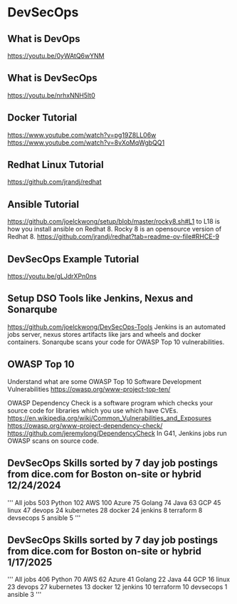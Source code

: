 DevSecOps
===========
What is DevOps
--------------
https://youtu.be/0yWAtQ6wYNM

What is DevSecOps
-----------------
https://youtu.be/nrhxNNH5lt0

Docker Tutorial
-----------------
https://www.youtube.com/watch?v=pg19Z8LL06w
https://www.youtube.com/watch?v=8vXoMqWgbQQ1

Redhat Linux Tutorial
-----------------
https://github.com/jrandj/redhat

Ansible Tutorial
-----------------
https://github.com/joelckwong/setup/blob/master/rocky8.sh#L1 to L18 is how you install ansible on Redhat 8.  Rocky 8 is an opensource version of Redhat 8.
https://github.com/jrandj/redhat?tab=readme-ov-file#RHCE-9

DevSecOps Example Tutorial
-----------------
https://youtu.be/gLJdrXPn0ns

Setup DSO Tools like Jenkins, Nexus and Sonarqube
-----------------
https://github.com/joelckwong/DevSecOps-Tools
Jenkins is an automated jobs server, nexus stores artifacts like jars and wheels and docker containers.  Sonarqube scans your code for OWASP Top 10 vulnerabilities.

OWASP Top 10
-----------------
Understand what are some OWASP Top 10 Software Development Vulnerabilities https://owasp.org/www-project-top-ten/

OWASP Dependency Check is a software program which checks your source code for libraries which you use which have 
CVEs. https://en.wikipedia.org/wiki/Common_Vulnerabilities_and_Exposures
https://owasp.org/www-project-dependency-check/
https://github.com/jeremylong/DependencyCheck
In G41, Jenkins jobs run OWASP scans on source code.


DevSecOps Skills sorted by 7 day job postings from dice.com for Boston on-site or hybrid 12/24/2024
-----------------
'''
All jobs 503
Python 102
AWS 100
Azure 75
Golang 74
Java 63
GCP 45
linux 47
devops 24
kubernetes 28
docker 24
jenkins 8
terraform 8
devsecops 5
ansible 5
'''

DevSecOps Skills sorted by 7 day job postings from dice.com for Boston on-site or hybrid 1/17/2025
-----------------
'''
All jobs 406
Python 70
AWS 62
Azure 41
Golang 22
Java 44
GCP 16
linux 23
devops 27
kubernetes 13
docker 12
jenkins 10
terraform 10
devsecops 1
ansible 3
'''
